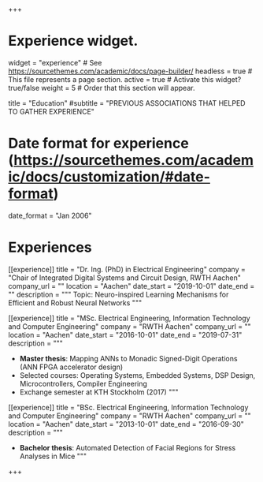 +++
# Experience widget.
widget = "experience"  # See https://sourcethemes.com/academic/docs/page-builder/
headless = true  # This file represents a page section.
active = true  # Activate this widget? true/false
weight = 5  # Order that this section will appear.

title = "Education"
#subtitle = "PREVIOUS ASSOCIATIONS THAT HELPED TO GATHER EXPERIENCE"

# Date format for experience (https://sourcethemes.com/academic/docs/customization/#date-format)
date_format = "Jan 2006"

# Experiences
[[experience]]
  title = "Dr. Ing. (PhD) in Electrical Engineering"
  company = "Chair of Integrated Digital Systems and Circuit Design, RWTH Aachen"
  company_url = ""
  location = "Aachen"
  date_start = "2019-10-01"
  date_end = ""
  description = """
  Topic: Neuro-inspired Learning Mechanisms for Efficient and Robust Neural Networks
  """

[[experience]]
  title = "MSc. Electrical Engineering, Information Technology and Computer Engineering"
  company = "RWTH Aachen"
  company_url = ""
  location = "Aachen"
  date_start = "2016-10-01"
  date_end = "2019-07-31"
  description = """
  * **Master thesis**: Mapping ANNs to Monadic Signed-Digit Operations (ANN FPGA accelerator design)
  * Selected courses: Operating Systems, Embedded Systems, DSP Design, Microcontrollers, Compiler Engineering
  * Exchange semester at KTH Stockholm (2017)
  """

[[experience]]
  title = "BSc. Electrical Engineering, Information Technology and Computer Engineering"
  company = "RWTH Aachen"
  company_url = ""
  location = "Aachen"
  date_start = "2013-10-01"
  date_end = "2016-09-30"
  description = """
  * **Bachelor thesis**: Automated Detection of Facial Regions for Stress Analyses in Mice
  """

+++
